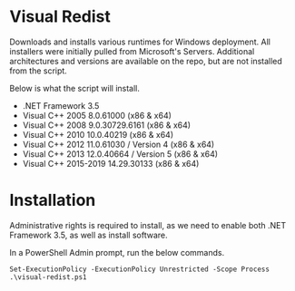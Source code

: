 # Visual Redist
Downloads and installs various runtimes for Windows deployment. All installers were initially pulled from Microsoft's Servers. Additional architectures and versions are available on the repo, but are not installed from the script.

Below is what the script will install.

  * .NET Framework 3.5
  * Visual C++ 2005 8.0.61000 (x86 & x64)
  * Visual C++ 2008 9.0.30729.6161 (x86 & x64)
  * Visual C++ 2010 10.0.40219 (x86 & x64)
  * Visual C++ 2012 11.0.61030 / Version 4  (x86 & x64)
  * Visual C++ 2013 12.0.40664 / Version 5 (x86 & x64)
  * Visual C++ 2015-2019 14.29.30133 (x86 & x64)

# Installation
Administrative rights is required to install, as we need to enable both .NET Framework 3.5, as well as install software.

In a PowerShell Admin prompt, run the below commands.
```
Set-ExecutionPolicy -ExecutionPolicy Unrestricted -Scope Process
.\visual-redist.ps1
```
